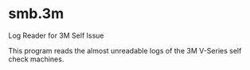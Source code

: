 # smb.3m
Log Reader for 3M Self Issue

This program reads the almost unreadable logs of the 3M V-Series self check machines. 
